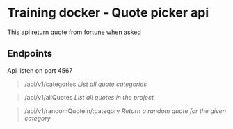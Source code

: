 # Training docker - Quote picker api

This api return quote from fortune when asked

## Endpoints

Api listen on port 4567

> /api/v1/categories *List all quote categories*

> /api/v1/allQuotes *List all quotes in the project*

> /api/v1/randomQuoteIn/:category *Return a random quote for the given category* 

